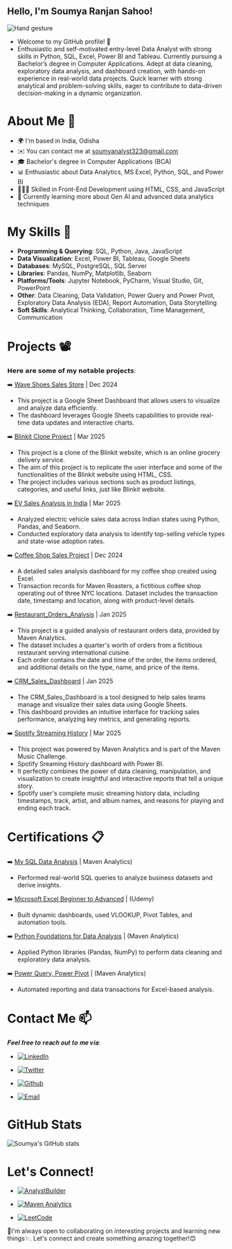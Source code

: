 ## Hello, I'm Soumya Ranjan Sahoo! 
![Hand gesture](https://camo.githubusercontent.com/d552948e7884c41fde2d32b9221d79f0df2076c7d824aaab954ca93f53d95884/68747470733a2f2f6d656469612e67697068792e636f6d2f6d656469612f6876524a434c467a6361737252346961377a2f67697068792e676966)

- Welcome to my GitHub profile! 👀
- Enthusiastic and self-motivated entry-level Data Analyst with strong skills in Python, SQL, Excel, Power BI and Tableau. Currently pursuing a 
Bachelor’s degree in Computer Applications. Adept at data cleaning, exploratory data analysis, and dashboard creation, with hands-on experience 
in real-world data projects. Quick learner with strong analytical and problem-solving skills, eager to contribute to data-driven decision-making in a 
dynamic organization.

# About Me 📒
- 🌍  I'm based in India, Odisha
- ✉️  You can contact me at soumyanalyst323@gmail.com
- 🎓 Bachelor's degree in Computer Applications (BCA)
- 📊 Enthusiastic about Data Analytics, MS Excel, Python, SQL, and Power BI
- 👨🏻‍💻 Skilled in Front-End Development using HTML, CSS, and JavaScript
- 🌱 Currently learning more about Gen AI and advanced data analytics techniques
  

# My Skills 🧠

- **Programming & Querying**: SQL, Python, Java, JavaScript 
- **Data Visualization**: Excel, Power BI, Tableau, Google Sheets 
- **Databases**: MySQL, PostgreSQL, SQL Server
- **Libraries**: Pandas, NumPy, Matplotlib, Seaborn 
- **Platforms/Tools**: Jupyter Notebook, PyCharm, Visual Studio, Git, PowerPoint
- **Other**: Data Cleaning, Data Validation, Power Query and Power Pivot, Exploratory Data Analysis (EDA), Report Automation, Data 
Storytelling 
- **Soft Skills**: Analytical Thinking, Collaboration, Time Management, Communication 

# Projects 📽

𝗛𝗲𝗿𝗲 𝗮𝗿𝗲 𝘀𝗼𝗺𝗲 𝗼𝗳 𝗺𝘆 𝗻𝗼𝘁𝗮𝗯𝗹𝗲 𝗽𝗿𝗼𝗷𝗲𝗰𝘁𝘀:

➡️ [Wave Shoes Sales Store](https://github.com/Ranjan234/Google_Sheet_Dashboard/blob/main/Wave_Shoes_Store_Sales_Dashboard%20(1).pdf) | Dec 2024     

 - This project is a Google Sheet Dashboard that allows users to visualize and analyze data efficiently.
 - The dashboard leverages Google Sheets capabilities to provide real-time data updates and interactive charts.
  
➡️ [Blinkit Clone Project](https://example.com/blinkit-clone-project) | Mar 2025

 - This project is a clone of the Blinkit website, which is an online grocery delivery service.
 - The aim of this project is to replicate the user interface and some of the functionalities of the Blinkit website using HTML, CSS.
 - The project includes various sections such as product listings, categories, and useful links, just like Blinkit website.
  
➡️ [EV Sales Analysis in India](https://github.com/Ranjan234/EV-Sales-Analysis-in-India) | Mar 2025   

 - Analyzed electric vehicle sales data across Indian states using Python, Pandas, and Seaborn. 
 - Conducted exploratory data analysis to identify top-selling vehicle types and state-wise adoption rates.
  
➡️ [Coffee Shop Sales Project](https://github.com/Ranjan234/CofeeShopsales) | Dec 2024

 - A detailed sales analysis dashboard for my coffee shop created using Excel.
 - Transaction records for Maven Roasters, a fictitious coffee shop operating out of three NYC locations. Dataset includes the transaction date, timestamp and location, 
   along with product-level details.
  
➡️ [Restaurant_Orders_Analysis](https://github.com/Ranjan234/Restaurant_Orders_Analysis)  | Jan 2025    

 - This project is a guided analysis of restaurant orders data, provided by Maven Analytics.
 - The dataset includes a quarter's worth of orders from a fictitious restaurant serving international cuisine.
 - Each order contains the date and time of the order, the items ordered, and additional details on the type, name, and price of the items.
  
➡️ [CRM_Sales_Dashboard](https://github.com/Ranjan234/CRM-Sales-Dashboard) | Jan 2025

 - The CRM_Sales_Dashboard is a tool designed to help sales teams manage and visualize their sales data using Google Sheets.
 - This dashboard provides an intuitive interface for tracking sales performance, analyzing key metrics, and generating reports.
  
➡️ [Spotify Streaming History](https://github.com/Ranjan234/Spotify-Streaming-History) | Mar 2025

 - This project was powered by Maven Analytics and is part of the Maven Music Challenge.
 - Spotify Sreaming History dashboard with Power BI.
 - It perfectly combines the power of data cleaning, manipulation, and visualization to create insightful and interactive reports that tell a unique story.
 - Spotify user's complete music streaming history data, including timestamps, track, artist, and album names, and reasons for playing and ending each track.

# Certifications 📋

➡️ [My SQL Data Analysis](https://certificates.mavenanalytics.io/d28d83c0-b7c9-4b0f-8eae-48ab8c8a5b8b#acc.bg3ucdDo) | Maven Analytics)

 - Performed real-world SQL queries to analyze business datasets and derive insights. 
 
➡️ [Microsoft Excel Beginner to Advanced](https://www.udemy.com/certificate/UC-f1db7721-c5c7-42f5-9823-bc142207f368/) | (Udemy)

 - Built dynamic dashboards, used VLOOKUP, Pivot Tables, and automation tools. 
 
➡️ [Python Foundations for Data Analysis](https://certificates.mavenanalytics.io/255f3661-521f-405e-b770-bd2de944703e) | (Maven Analytics) 

 - Applied Python libraries (Pandas, NumPy) to perform data cleaning and exploratory data analysis.
 
➡️ [Power Query, Power Pivot](https://certificates.mavenanalytics.io/d28d83c0-b7c9-4b0f-8eae-48ab8c8a5b8b) | (Maven Analytics)  

 - Automated reporting and data transactions for Excel-based analysis. 
 
# Contact Me 📫

𝑭𝒆𝒆𝒍 𝒇𝒓𝒆𝒆 𝒕𝒐 𝒓𝒆𝒂𝒄𝒉 𝒐𝒖𝒕 𝒕𝒐 𝒎𝒆 𝒗𝒊𝒂:
<i class="fab fa-linkedin"></i>
<i class="fab fa-twitter"></i>
 <!-- LinkedIn -->
- [![LinkedIn](https://img.shields.io/badge/LinkedIn-0A66C2?logo=linkedin&logoColor=white&style=for-the-badge)](https://www.linkedin.com/in/soumyaranjansahoo0/)
 <!-- Twitter -->
- [![Twitter](https://img.shields.io/badge/Twitter-1DA1F2?logo=twitter&logoColor=white&style=for-the-badge)](https://x.com/soumya_ranjan26)
 <!--GitHub-->
- [![Github](https://img.shields.io/badge/Website-black?logo=github&logoColor=white)](https://github.com/Ranjan234?tab=repositories)
 <!--Email-->
- [![Email](https://img.shields.io/badge/Email-D14836?logo=gmail&logoColor=white&style=for-the-badge)](mailto:soumyanalyst323@gmail.com)

# GitHub Stats

![Soumya's GitHub stats](https://github-readme-stats.vercel.app/api?username=Ranjan234&show_icons=true&theme=radical)

# Let's Connect!
<!-- AnalystBuilder -->
- [![AnalystBuilder](https://img.shields.io/badge/AnalystBuilder-0057B8?style=for-the-badge)](https://www.analystbuilder.com/u/Soumya)
<!-- Maven Analytics -->
- [![Maven Analytics](https://img.shields.io/badge/Maven%20Analytics-1C1C1C?logo=data:image/svg+xml;base64,...&logoColor=white&style=for-the-badge)](https://app.mavenanalytics.io/portfolio)
<!-- LeetCode -->
- [![LeetCode](https://img.shields.io/badge/LeetCode-FFA116?logo=leetcode&logoColor=white&style=for-the-badge)](https://leetcode.com/u/N8TvX6JJFa/)

🚀I'm always open to collaborating on interesting projects and learning new things✨. Let's connect and create something amazing together!😊


